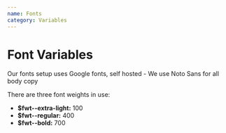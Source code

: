 ```yaml
---
name: Fonts
category: Variables
---
```


# Font Variables

Our fonts setup uses Google fonts, self hosted - We use Noto Sans for all body copy

There are three font weights in use:
- **$fwt--extra-light:**      100
- **$fwt--regular:**          400
- **$fwt--bold:**             700
